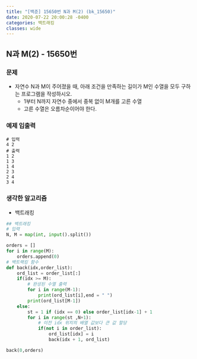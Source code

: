 ```yaml
---
title: "[백준] 15650번 N과 M(2) (bk_15650)"
date: 2020-07-22 20:00:28 -0400
categories: 백트래킹
classes: wide
---
```



## N과 M(2) - 15650번

### 문제
- 자연수 N과 M이 주어졌을 때, 아래 조건을 만족하는 길이가 M인 수열을 모두 구하는 프로그램을 작성하시오.
    - 1부터 N까지 자연수 중에서 중복 없이 M개를 고른 수열
    - 고른 수열은 오름차순이어야 한다.

### 예제 입출력

```
# 입력
4 2
# 출력
1 2
1 3
1 4
2 3
2 4
3 4
```

### 생각한 알고리즘

- 백트래킹

```python
## 백트래킹
# 입력
N, M = map(int, input().split())

orders = []
for i in range(M):
    orders.append(0)
# 백트랙킹 함수
def back(idx,order_list):
    ord_list = order_list[:]
    if(idx >= M):
        # 완성된 수열 출력
        for i in range(M-1):
            print(ord_list[i],end = " ")
        print(ord_list[M-1])
    else:
        st = 1 if (idx == 0) else order_list[idx-1] + 1
        for i in range(st ,N+1):
            # 이전 idx 위치의 배열 값보다 큰 값 할당
            if(not i in order_list):
                ord_list[idx] = i
                back(idx + 1, ord_list)

back(0,orders)
```